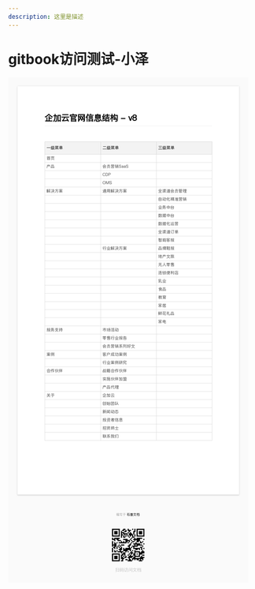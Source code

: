 ```yaml
---
description: 这里是描述
---
```


# gitbook访问测试-小泽

![](.gitbook/assets/qi-jia-yun-guan-wang-xin-xi-jie-gou-v8.jpg)

